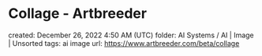 # Collage - Artbreeder

created: December 26, 2022 4:50 AM (UTC)
folder: AI Systems / AI | Image | Unsorted
tags: ai image
url: https://www.artbreeder.com/beta/collage
